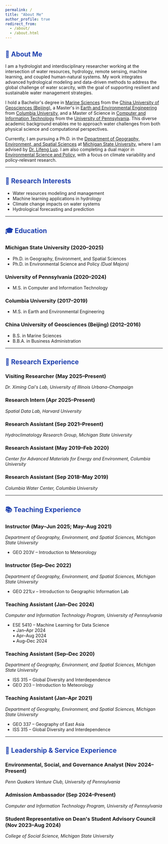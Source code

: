 ```yaml
---
permalink: /
title: "About Me"
author_profile: true
redirect_from: 
  - /about/
  - /about.html
---
```


<style>
h2 {
  color: #1e40af;
  margin-top: 1.5em;
}
</style>

## 👋 About Me

I am a hydrologist and interdisciplinary researcher working at the intersection of water resources, hydrology, remote sensing, machine learning, and coupled human-natural systems. My work integrates advanced hydrological modeling and data-driven methods to address the global challenge of water scarcity, with the goal of supporting resilient and sustainable water management strategies.

I hold a Bachelor's degree in [Marine Sciences](https://en.cugb.edu.cn/Academics/Programs/Undergraduate_Programs.htm) from the [China University of Geosciences (Beijing)](https://en.cugb.edu.cn/), a Master's in [Earth and Environmental Engineering](https://earth.columbia.edu/areas-of-study/earth-and-environmental-engineering/) from [Columbia University](https://www.columbia.edu/), and a Master of Science in [Computer and Information Technology](https://online.seas.upenn.edu/degrees/mcit-online/) from the [University of Pennsylvania](https://www.upenn.edu/). This diverse academic background enables me to approach water challenges from both physical science and computational perspectives.

Currently, I am pursuing a Ph.D. in the [Department of Geography, Environment, and Spatial Sciences](https://geo.msu.edu/) at [Michigan State University](https://msu.edu/), where I am advised by [Dr. Lifeng Luo](https://geo.msu.edu/directory/luo-lifeng.html). I am also completing a dual major in [Environmental Science and Policy](https://esp.msu.edu/), with a focus on climate variability and policy-relevant research.

---

## 🌱 Research Interests

- Water resources modeling and management
- Machine learning applications in hydrology
- Climate change impacts on water systems
- Hydrological forecasting and prediction

---

## 🎓 Education

### Michigan State University (2020–2025)
- Ph.D. in Geography, Environment, and Spatial Sciences
- Ph.D. in Environmental Science and Policy *(Dual Majors)*

### University of Pennsylvania (2020–2024)
- M.S. in Computer and Information Technology

### Columbia University (2017–2019)
- M.S. in Earth and Environmental Engineering

### China University of Geosciences (Beijing) (2012–2016)
- B.S. in Marine Sciences
- B.B.A. in Business Administration

---

## 🔬 Research Experience

### Visiting Researcher (May 2025–Present)  
*Dr. Ximing Cai's Lab, University of Illinois Urbana-Champaign*

### Research Intern (Apr 2025–Present)  
*Spatial Data Lab, Harvard University*

### Research Assistant (Sep 2021–Present)  
*Hydroclimatology Research Group, Michigan State University*

### Research Assistant (May 2019–Feb 2020)  
*Center for Advanced Materials for Energy and Environment, Columbia University*

### Research Assistant (Sep 2018–May 2019)  
*Columbia Water Center, Columbia University*

---

## 📚 Teaching Experience

### Instructor (May–Jun 2025; May–Aug 2021)  
*Department of Geography, Environment, and Spatial Sciences, Michigan State University*  
- GEO 203V – Introduction to Meteorology  

### Instructor (Sep–Dec 2022)  
*Department of Geography, Environment, and Spatial Sciences, Michigan State University*  
- GEO 221Lv – Introduction to Geographic Information Lab

### Teaching Assistant (Jan–Dec 2024)  
*Computer and Information Technology Program, University of Pennsylvania*  
- ESE 5410 – Machine Learning for Data Science  
  ▪ Jan–Apr 2024  
  ▪ Apr–Aug 2024  
  ▪ Aug–Dec 2024

### Teaching Assistant (Sep–Dec 2020)  
*Department of Geography, Environment, and Spatial Sciences, Michigan State University*  
- ISS 315 – Global Diversity and Interdependence  
- GEO 203 – Introduction to Meteorology

### Teaching Assistant (Jan–Apr 2021)  
*Department of Geography, Environment, and Spatial Sciences, Michigan State University*  
- GEO 337 – Geography of East Asia
- ISS 315 – Global Diversity and Interdependence  

---

## 🤝 Leadership & Service Experience

### Environmental, Social, and Governance Analyst (Nov 2024–Present)  
*Penn Quakers Venture Club, University of Pennsylvania*

### Admission Ambassador (Sep 2024–Present)  
*Computer and Information Technology Program, University of Pennsylvania*

### Student Representative on Dean's Student Advisory Council (Nov 2023–Aug 2024)  
*College of Social Science, Michigan State University*
